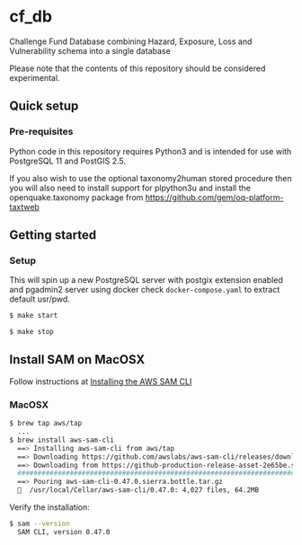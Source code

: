 # cf_db

Challenge Fund Database combining Hazard, Exposure, Loss and Vulnerability
schema into a single database

Please note that the contents of this repository should be considered
experimental.

## Quick setup

### Pre-requisites

Python code in this repository requires Python3 and is intended for use with
PostgreSQL 11 and PostGIS 2.5.

If you also wish to use the optional taxonomy2human stored procedure then you will
also need to install support for plpython3u and install the openquake.taxonomy
package from https://github.com/gem/oq-platform-taxtweb

## Getting started

### Setup

This will spin up a new PostgreSQL server with postgix extension enabled and pgadmin2 server using docker
check `docker-compose.yaml` to extract default usr/pwd.

```bash
$ make start
```

```bash
$ make stop
```

## Install SAM on MacOSX

Follow instructions at [Installing the AWS SAM CLI](https://docs.aws.amazon.com/serverless-application-model/latest/developerguide/serverless-sam-cli-install.html)

### MacOSX

```bash
$ brew tap aws/tap
  ...
$ brew install aws-sam-cli
  ==> Installing aws-sam-cli from aws/tap
  ==> Downloading https://github.com/awslabs/aws-sam-cli/releases/download/v0.47.0//aws-sam-cli-0.47.0.sierra.bottle.tar.gz
  ==> Downloading from https://github-production-release-asset-2e65be.s3.amazonaws.com/92205085/e5599a80-7364-11ea-9f8a-3109dddbbdfb?X-Amz-Algorithm=AWS4-HMAC-SHA256&X-Amz-Credential=AKIAIWNJYAX4CSVEH53A%2F20200420%2Fus-east-1%2Fs3%2Faws4_request&
  ######################################################################## 100.0%
  ==> Pouring aws-sam-cli-0.47.0.sierra.bottle.tar.gz
  🍺  /usr/local/Cellar/aws-sam-cli/0.47.0: 4,027 files, 64.2MB
```

Verify the installation:

```bash
$ sam --version
  SAM CLI, version 0.47.0
```


